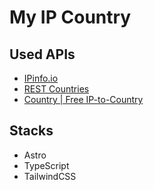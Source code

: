 # My IP Country

## Used APIs

- [IPinfo.io](https://ipinfo.io/)
- [REST Countries](https://restcountries.com/)
- [Country | Free IP-to-Country](https://country.is/)

## Stacks

- Astro
- TypeScript
- TailwindCSS
